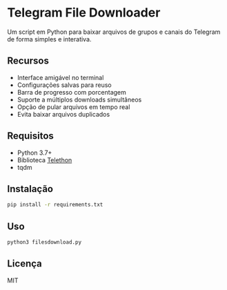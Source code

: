 # Telegram File Downloader

Um script em Python para baixar arquivos de grupos e canais do Telegram de forma simples e interativa.

## Recursos

- Interface amigável no terminal
- Configurações salvas para reuso
- Barra de progresso com porcentagem
- Suporte a múltiplos downloads simultâneos
- Opção de pular arquivos em tempo real
- Evita baixar arquivos duplicados

## Requisitos

- Python 3.7+
- Biblioteca [Telethon](https://github.com/LonamiWebs/Telethon)
- tqdm

## Instalação

```bash
pip install -r requirements.txt
```

## Uso

```bash
python3 filesdownload.py
```

## Licença

MIT
